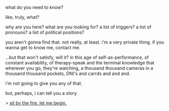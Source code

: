 what do you need to know?

like, truly, what?

why are you here? what are you looking for? a list of triggers? a list of pronouns? a list of political positions?

you aren't gonna find that. not really, at least. i'm a very private thing. if you wanna get to know me, contact me. 

...but that won't satisfy, will it? in this age of self-as-performance, of constant availability, of therapy-speak and the terminal knowledge that wherever you go, they're watching, a thousand thousand cameras in a thousand thousand pockets, DNI's and carrds and and and.

i'm not going to give you any of that.

but, perhaps, i can tell you a story.

\> [sit by the fire. let me begin.](https://github.com/morganmayday/about/blob/main/campfire/sit.md)
